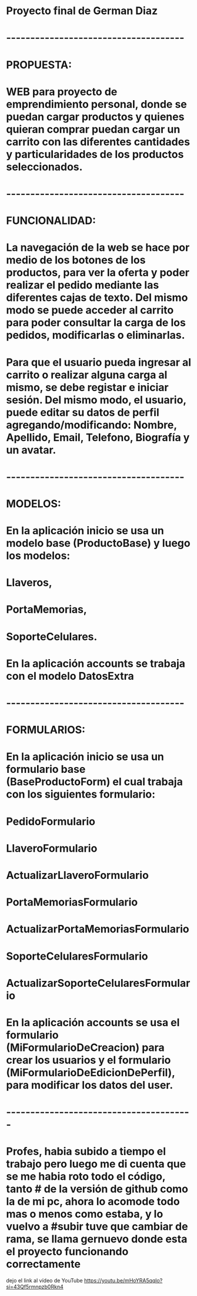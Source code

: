 # Proyecto final de German Diaz

# -------------------------------------

# PROPUESTA:

# WEB para proyecto de emprendimiento personal, donde se puedan cargar productos y quienes quieran comprar puedan cargar un carrito con las diferentes cantidades y particularidades de los productos seleccionados.

# -------------------------------------

# FUNCIONALIDAD:

# La navegación de la web se hace por medio de los botones de los productos, para ver la oferta y poder realizar el pedido mediante las diferentes cajas de texto. Del mismo modo se puede acceder al carrito para poder consultar la carga de los pedidos, modificarlas o eliminarlas. 
# Para que el usuario pueda ingresar al carrito o realizar alguna carga al mismo, se debe registar e iniciar sesión. Del mismo modo, el usuario, puede editar su datos de perfil agregando/modificando: Nombre, Apellido, Email, Telefono, Biografía y un avatar.

# -------------------------------------

# MODELOS: 

# En la aplicación inicio se usa un modelo base (ProductoBase) y luego los modelos: 
# Llaveros, 
# PortaMemorias, 
# SoporteCelulares.

# En la aplicación accounts se trabaja con el modelo DatosExtra

# -------------------------------------

# FORMULARIOS:
# En la aplicación inicio se usa un formulario base (BaseProductoForm) el cual trabaja con los siguientes formulario: 
# PedidoFormulario
# LlaveroFormulario
# ActualizarLlaveroFormulario
# PortaMemoriasFormulario
# ActualizarPortaMemoriasFormulario
# SoporteCelularesFormulario
# ActualizarSoporteCelularesFormulario

# En la aplicación accounts se usa el formulario (MiFormularioDeCreacion) para crear los usuarios y el formulario (MiFormularioDeEdicionDePerfil), para modificar los datos del user.

# ---------------------------------------
# Profes, habia subido a tiempo el trabajo pero luego me di cuenta que se me habia roto todo el código, tanto # de la versión de github como la de mi pc, ahora lo acomode todo mas o menos como estaba, y lo vuelvo a #subir tuve que cambiar de rama, se llama gernuevo donde esta el proyecto funcionando correctamente

dejo el link al vídeo de YouTube 
https://youtu.be/mHoYRA5qqlo?si=43Qf5rmnpzb0Rkn4
